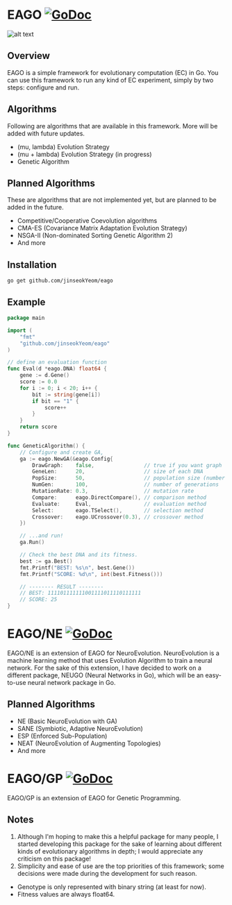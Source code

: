 # EAGO [![GoDoc](https://godoc.org/github.com/jinseokYeom/eago?status.svg)](https://godoc.org/github.com/jinseokYeom/eago)

![alt text](https://github.com/jinseokYeom/eago/blob/master/eago.png "EAGO")

## Overview
EAGO is a simple framework for evolutionary computation (EC) in Go. You can use
this framework to run any kind of EC experiment, simply by two steps: configure
and run. 

## Algorithms
Following are algorithms that are available in this framework. More will be added
with future updates.
* (mu, lambda) Evolution Strategy
* (mu + lambda) Evolution Strategy (in progress)
* Genetic Algorithm

## Planned Algorithms
These are algorithms that are not implemented yet, but are planned to be added
in the future.
* Competitive/Cooperative Coevolution algorithms
* CMA-ES (Covariance Matrix Adaptation Evolution Strategy)
* NSGA-II (Non-dominated Sorting Genetic Algorithm 2)
* And more

## Installation
`go get github.com/jinseokYeom/eago`

## Example

```go
package main

import (
	"fmt"
    "github.com/jinseokYeom/eago"
)

// define an evaluation function
func Eval(d *eago.DNA) float64 {
	gene := d.Gene()
	score := 0.0
	for i := 0; i < 20; i++ {
		bit := string(gene[i])
		if bit == "1" {
			score++
		}
	}
	return score
}

func GeneticAlgorithm() {
    // Configure and create GA,
	ga := eago.NewGA(&eago.Config{
       	DrawGraph:    false,                // true if you want graph
        GeneLen:      20,                   // size of each DNA
		PopSize:      50,                   // population size (number of DNAs)
		NumGen:       100,                  // number of generations
		MutationRate: 0.3,                  // mutation rate
		Compare:      eago.DirectCompare(), // comparison method
		Evaluate:     Eval,                 // evaluation method
		Select:       eago.TSelect(),       // selection method
		Crossover:    eago.UCrossover(0.3), // crossover method
    })

    // ...and run!
    ga.Run()

    // Check the best DNA and its fitness.
	best := ga.Best()
	fmt.Printf("BEST: %s\n", best.Gene())
	fmt.Printf("SCORE: %d\n", int(best.Fitness()))

    // -------- RESULT --------
    // BEST: 111101111111001111011110111111
    // SCORE: 25
}
```

# EAGO/NE [![GoDoc](https://godoc.org/github.com/jinseokYeom/eago/ne?status.svg)](https://godoc.org/github.com/jinseokYeom/eago/ne)
EAGO/NE is an extension of EAGO for NeuroEvolution.
NeuroEvolution is a machine learning method that uses Evolution Algorithm
to train a neural network. For the sake of this extension, I have decided to
work on a different package, NEUGO (Neural Networks in Go), which will be an 
easy-to-use neural network package in Go.

## Planned Algorithms
* NE (Basic NeuroEvolution with GA)
* SANE (Symbiotic, Adaptive NeuroEvolution)
* ESP (Enforced Sub-Population)
* NEAT (NeuroEvolution of Augmenting Topologies)
* And more

# EAGO/GP [![GoDoc](https://godoc.org/github.com/jinseokYeom/eago/gp?status.svg)](https://godoc.org/github.com/jinseokYeom/eago/gp)
EAGO/GP is an extension of EAGO for Genetic Programming.

## Notes
1. Although I'm hoping to make this a helpful package for many people,
I started developing this package for the sake of learning about different
kinds of evolutionary algorithms in depth; I would appreciate any criticism
on this package! 
2. Simplicity and ease of use are the top priorities of this framework; 
some decisions were made during the development for such reason.
  * Genotype is only represented with binary string (at least for now).
  * Fitness values are always float64.
